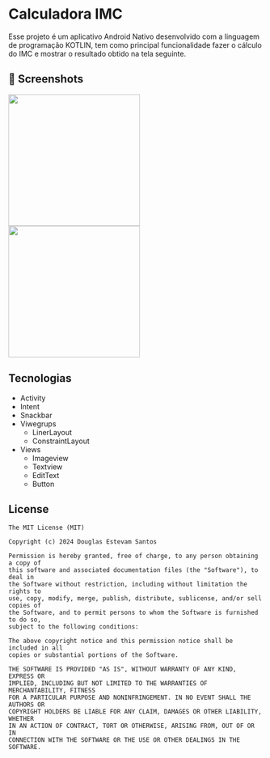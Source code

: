 # Calculadora IMC
Esse projeto é um aplicativo Android Nativo desenvolvido com a linguagem de programação KOTLIN, tem como principal funcionalidade fazer o cálculo do IMC e mostrar o resultado obtido na tela seguinte.

## :camera_flash: Screenshots
<!-- You can add more screenshots here if you like -->
<img src ="https://github.com/user-attachments/assets/c6b5cb79-9400-4867-97b3-a0b2b157d9ab" width=260/>
<img src ="https://github.com/user-attachments/assets/5c45400a-1036-4a1c-a8e6-68ef0f3ec6da" width=260/>

## Tecnologias
- Activity
- Intent
- Snackbar
- Viwegrups
  - LinerLayout
  - ConstraintLayout
- Views
  - Imageview
  - Textview
  - EditText
  - Button

## License
```
The MIT License (MIT)

Copyright (c) 2024 Douglas Estevam Santos

Permission is hereby granted, free of charge, to any person obtaining a copy of
this software and associated documentation files (the "Software"), to deal in
the Software without restriction, including without limitation the rights to
use, copy, modify, merge, publish, distribute, sublicense, and/or sell copies of
the Software, and to permit persons to whom the Software is furnished to do so,
subject to the following conditions:

The above copyright notice and this permission notice shall be included in all
copies or substantial portions of the Software.

THE SOFTWARE IS PROVIDED "AS IS", WITHOUT WARRANTY OF ANY KIND, EXPRESS OR
IMPLIED, INCLUDING BUT NOT LIMITED TO THE WARRANTIES OF MERCHANTABILITY, FITNESS
FOR A PARTICULAR PURPOSE AND NONINFRINGEMENT. IN NO EVENT SHALL THE AUTHORS OR
COPYRIGHT HOLDERS BE LIABLE FOR ANY CLAIM, DAMAGES OR OTHER LIABILITY, WHETHER
IN AN ACTION OF CONTRACT, TORT OR OTHERWISE, ARISING FROM, OUT OF OR IN
CONNECTION WITH THE SOFTWARE OR THE USE OR OTHER DEALINGS IN THE SOFTWARE.
```
